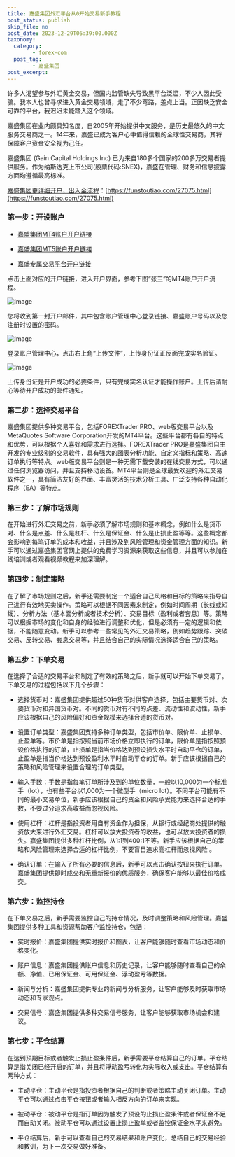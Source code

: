```yaml
---
title: 嘉盛集团外汇平台从0开始交易新手教程
post_status: publish
skip_file: no
post_date: 2023-12-29T06:39:00.000Z
taxonomy:
  category:
        - forex-com
  post_tag:
        - 嘉盛集团
post_excerpt: 
---
```

许多人渴望参与外汇黄金交易，但国内监管缺失导致黑平台泛滥，不少人因此受骗。我本人也曾寻求进入黄金交易领域，走了不少弯路，差点上当。正因缺乏安全可靠的平台，我迟迟未能踏入这个领域。

嘉盛集团在业内颇具知名度，自2005年开始提供中文服务，是历史最悠久的中文服务交易商之一。14年来，嘉盛已成为客户心中值得信赖的全球性交易商，其将保障客户资金安全视为己任。

嘉盛集团 (Gain Capital Holdings Inc) 已为来自180多个国家的200多万交易者提供服务。作为纳斯达克上市公司(股票代码:SNEX)，嘉盛在管理、财务和信息披露方面均遵循最高标准。

[嘉盛集团更详细开户，出入金流程](https://funstoutiao.com/27075.html)：[https://funstoutiao.com/27075.html](https://funstoutiao.com/27075.html)

### 第一步：开设账户

* [嘉盛集团MT4账户开户链接](https://s.ssgg.net/jsmt4)

* [嘉盛集团MT5账户开户链接](https://s.ssgg.net/jsmt5)

* [嘉盛专属交易平台开户链接](https://s.ssgg.net/js)

点击上面对应的开户链接，进入开户界面，参考下图“张三”的MT4账户开户流程。

![Image](https://prod-files-secure.s3.us-west-2.amazonaws.com/39ed1227-6d7d-4570-be36-9ccd4a2c4241/7a167aea-686b-400d-af59-4e18eb607a40/640.png?X-Amz-Algorithm=AWS4-HMAC-SHA256&X-Amz-Content-Sha256=UNSIGNED-PAYLOAD&X-Amz-Credential=ASIAZI2LB466T3IAY3NZ%2F20250926%2Fus-west-2%2Fs3%2Faws4_request&X-Amz-Date=20250926T161414Z&X-Amz-Expires=3600&X-Amz-Security-Token=IQoJb3JpZ2luX2VjEAgaCXVzLXdlc3QtMiJGMEQCIF172estIUrJl0881ZDfAV8vRjP7OdRbArtozMZJNVjOAiAZQs2pNTsBZuJ9lzZUijKDabHYpoa2L3Eqmi0lxNpvqiqIBAiR%2F%2F%2F%2F%2F%2F%2F%2F%2F%2F8BEAAaDDYzNzQyMzE4MzgwNSIMQrJga7IqZceka3%2FxKtwDcVd9G6DZEpkUz9sedamy3ES1mF0K%2BdvClONEbiIuyMSgNS8jT4uUXjTqdbB0uDu9SxAl7OSmum5tTGpHm60w%2BvItbPaJgBhIZaVcq96i8OuzgI7uHWSmh7aVNyeORCabBMMMlxv76lmF9shNUTMj9wFGZ%2FuhTVhpKug4MqRAAWR968lqBlGSbq2xLxufi74Keexd3YxEJG0MX%2BnlLhDXBXqnQl%2BC8GPcZ8Wf553AdhFGiw4AKeoqB6mLK7bf5gUvohMEY7Ik1BqhdNtyhTSEYEYPebYY8h27j5gidV6NfpXSTYP%2FVngA%2BV2oT0qWXWRL9i9RvwoSpmZsHuyN8%2Fv8SFcPaMHEWZFBW8VN0WiJNDNZzJXHuPUhNbB8aUFmddSOfCXDPAdAqmLAcQqk6z9HcfxsqS2NfgLLm2bJ8lcmQLnLssm5Bq2914uZPe%2Fd9WgtIc1OadJJy58wQEo%2B%2F296mMJKSn4EvA7owONohMxNkA6ip9M%2FETquuQt9AUhEC6GP58yOYmvOmDk%2FNBBeLPgkOFplnGWsIwzSCK2ZtmB8fGkAZYNqrjzp0dGwXOOtRw6xHWQE7IaMjZU%2BoDpxWkReXw4wkZIK3IhYtpjJys%2FVbrQfqlB7DQiyDsk4v98wiejaxgY6pgH%2FGGaT84P3nywyHMM2UV3HHVGz16afN2EcW0G3gft3qBTx190kID5PWNR37MqGBxhRrZfh7VeH3kc8mEW%2B1aq1y%2B2lgoE6gItPDrZHiunkmWU17pqxWPEODRsxdvZ%2Bnc2rvNm%2B%2BIVB7lwQn9L%2Fvhts8VIjbdu27weIdAGuTOS01CSErvTFzaPjtcv9jiZOQCIVQa%2FgmMBkirkAGibhF9fd5%2BR75Njt&X-Amz-Signature=e218db0c0d9e8fbe31742a569fbd56c18534103c233be933f60fc1cd4032debf&X-Amz-SignedHeaders=host&x-amz-checksum-mode=ENABLED&x-id=GetObject)

您将收到第一封开户邮件，其中包含账户管理中心登录链接、嘉盛账户号码以及您注册时设置的密码。

![Image](https://prod-files-secure.s3.us-west-2.amazonaws.com/39ed1227-6d7d-4570-be36-9ccd4a2c4241/eaa1c6b3-2877-4284-a0e1-530e222c27fb/image.png?X-Amz-Algorithm=AWS4-HMAC-SHA256&X-Amz-Content-Sha256=UNSIGNED-PAYLOAD&X-Amz-Credential=ASIAZI2LB466T3IAY3NZ%2F20250926%2Fus-west-2%2Fs3%2Faws4_request&X-Amz-Date=20250926T161414Z&X-Amz-Expires=3600&X-Amz-Security-Token=IQoJb3JpZ2luX2VjEAgaCXVzLXdlc3QtMiJGMEQCIF172estIUrJl0881ZDfAV8vRjP7OdRbArtozMZJNVjOAiAZQs2pNTsBZuJ9lzZUijKDabHYpoa2L3Eqmi0lxNpvqiqIBAiR%2F%2F%2F%2F%2F%2F%2F%2F%2F%2F8BEAAaDDYzNzQyMzE4MzgwNSIMQrJga7IqZceka3%2FxKtwDcVd9G6DZEpkUz9sedamy3ES1mF0K%2BdvClONEbiIuyMSgNS8jT4uUXjTqdbB0uDu9SxAl7OSmum5tTGpHm60w%2BvItbPaJgBhIZaVcq96i8OuzgI7uHWSmh7aVNyeORCabBMMMlxv76lmF9shNUTMj9wFGZ%2FuhTVhpKug4MqRAAWR968lqBlGSbq2xLxufi74Keexd3YxEJG0MX%2BnlLhDXBXqnQl%2BC8GPcZ8Wf553AdhFGiw4AKeoqB6mLK7bf5gUvohMEY7Ik1BqhdNtyhTSEYEYPebYY8h27j5gidV6NfpXSTYP%2FVngA%2BV2oT0qWXWRL9i9RvwoSpmZsHuyN8%2Fv8SFcPaMHEWZFBW8VN0WiJNDNZzJXHuPUhNbB8aUFmddSOfCXDPAdAqmLAcQqk6z9HcfxsqS2NfgLLm2bJ8lcmQLnLssm5Bq2914uZPe%2Fd9WgtIc1OadJJy58wQEo%2B%2F296mMJKSn4EvA7owONohMxNkA6ip9M%2FETquuQt9AUhEC6GP58yOYmvOmDk%2FNBBeLPgkOFplnGWsIwzSCK2ZtmB8fGkAZYNqrjzp0dGwXOOtRw6xHWQE7IaMjZU%2BoDpxWkReXw4wkZIK3IhYtpjJys%2FVbrQfqlB7DQiyDsk4v98wiejaxgY6pgH%2FGGaT84P3nywyHMM2UV3HHVGz16afN2EcW0G3gft3qBTx190kID5PWNR37MqGBxhRrZfh7VeH3kc8mEW%2B1aq1y%2B2lgoE6gItPDrZHiunkmWU17pqxWPEODRsxdvZ%2Bnc2rvNm%2B%2BIVB7lwQn9L%2Fvhts8VIjbdu27weIdAGuTOS01CSErvTFzaPjtcv9jiZOQCIVQa%2FgmMBkirkAGibhF9fd5%2BR75Njt&X-Amz-Signature=65c57ae30428378314ff8f2413b8cd3b10c74170302ca49726eb65396c0bcf9f&X-Amz-SignedHeaders=host&x-amz-checksum-mode=ENABLED&x-id=GetObject)

登录账户管理中心，点击右上角“上传文件”，上传身份证正反面完成实名验证。

![Image](https://prod-files-secure.s3.us-west-2.amazonaws.com/39ed1227-6d7d-4570-be36-9ccd4a2c4241/54090639-09fc-46b4-a135-e0289f707147/image.png?X-Amz-Algorithm=AWS4-HMAC-SHA256&X-Amz-Content-Sha256=UNSIGNED-PAYLOAD&X-Amz-Credential=ASIAZI2LB466T3IAY3NZ%2F20250926%2Fus-west-2%2Fs3%2Faws4_request&X-Amz-Date=20250926T161414Z&X-Amz-Expires=3600&X-Amz-Security-Token=IQoJb3JpZ2luX2VjEAgaCXVzLXdlc3QtMiJGMEQCIF172estIUrJl0881ZDfAV8vRjP7OdRbArtozMZJNVjOAiAZQs2pNTsBZuJ9lzZUijKDabHYpoa2L3Eqmi0lxNpvqiqIBAiR%2F%2F%2F%2F%2F%2F%2F%2F%2F%2F8BEAAaDDYzNzQyMzE4MzgwNSIMQrJga7IqZceka3%2FxKtwDcVd9G6DZEpkUz9sedamy3ES1mF0K%2BdvClONEbiIuyMSgNS8jT4uUXjTqdbB0uDu9SxAl7OSmum5tTGpHm60w%2BvItbPaJgBhIZaVcq96i8OuzgI7uHWSmh7aVNyeORCabBMMMlxv76lmF9shNUTMj9wFGZ%2FuhTVhpKug4MqRAAWR968lqBlGSbq2xLxufi74Keexd3YxEJG0MX%2BnlLhDXBXqnQl%2BC8GPcZ8Wf553AdhFGiw4AKeoqB6mLK7bf5gUvohMEY7Ik1BqhdNtyhTSEYEYPebYY8h27j5gidV6NfpXSTYP%2FVngA%2BV2oT0qWXWRL9i9RvwoSpmZsHuyN8%2Fv8SFcPaMHEWZFBW8VN0WiJNDNZzJXHuPUhNbB8aUFmddSOfCXDPAdAqmLAcQqk6z9HcfxsqS2NfgLLm2bJ8lcmQLnLssm5Bq2914uZPe%2Fd9WgtIc1OadJJy58wQEo%2B%2F296mMJKSn4EvA7owONohMxNkA6ip9M%2FETquuQt9AUhEC6GP58yOYmvOmDk%2FNBBeLPgkOFplnGWsIwzSCK2ZtmB8fGkAZYNqrjzp0dGwXOOtRw6xHWQE7IaMjZU%2BoDpxWkReXw4wkZIK3IhYtpjJys%2FVbrQfqlB7DQiyDsk4v98wiejaxgY6pgH%2FGGaT84P3nywyHMM2UV3HHVGz16afN2EcW0G3gft3qBTx190kID5PWNR37MqGBxhRrZfh7VeH3kc8mEW%2B1aq1y%2B2lgoE6gItPDrZHiunkmWU17pqxWPEODRsxdvZ%2Bnc2rvNm%2B%2BIVB7lwQn9L%2Fvhts8VIjbdu27weIdAGuTOS01CSErvTFzaPjtcv9jiZOQCIVQa%2FgmMBkirkAGibhF9fd5%2BR75Njt&X-Amz-Signature=ad3960af815626c34b3e8ef01f0d400bfe412c3d75a71add95753e67ebc3c5fa&X-Amz-SignedHeaders=host&x-amz-checksum-mode=ENABLED&x-id=GetObject)

上传身份证是开户成功的必要条件，只有完成实名认证才能操作账户。上传后请耐心等待开户成功的邮件通知。

### 第二步：选择交易平台

嘉盛集团提供多种交易平台，包括FOREXTrader PRO、web版交易平台以及MetaQuotes Software Corporation开发的MT4平台。这些平台都有各自的特点和优势，可以根据个人喜好和需求进行选择。FOREXTrader PRO是嘉盛集团自主开发的专业级别的交易软件，具有强大的图表分析功能、自定义指标和策略、高速订单执行等特点。web版交易平台则是一种无需下载安装的在线交易方式，可以通过任何浏览器访问，并且支持移动设备。MT4平台则是全球最受欢迎的外汇交易软件之一，具有简洁友好的界面、丰富灵活的技术分析工具、广泛支持各种自动化程序（EA）等特点。

### 第三步：了解市场规则

在开始进行外汇交易之前，新手必须了解市场规则和基本概念，例如什么是货币对、什么是点差、什么是杠杆、什么是保证金、什么是止损止盈等等。这些概念都会影响到每笔订单的成本和收益，并且涉及到风险管理和资金管理方面的知识。新手可以通过嘉盛集团官网上提供的免费学习资源来获取这些信息，并且可以参加在线培训或者观看视频教程来加深理解。

### 第四步：制定策略

在了解了市场规则之后，新手还需要制定一个适合自己风格和目标的策略来指导自己进行有效地买卖操作。策略可以根据不同因素来制定，例如时间周期（长线或短线）、分析方法（基本面分析或者技术分析）、交易目标（盈利或者套息）等。策略可以根据市场的变化和自身的经验进行调整和优化，但是必须有一定的逻辑和依据，不能随意变动。新手可以参考一些常见的外汇交易策略，例如趋势跟踪、突破交易、反转交易、套息交易等，并且结合自己的实际情况选择适合自己的策略。

### 第五步：下单交易

在选择了合适的交易平台和制定了有效的策略之后，新手就可以开始下单交易了。下单交易的过程包括以下几个步骤：

* 选择货币对：嘉盛集团提供超过50种货币对供客户选择，包括主要货币对、次要货币对和异国货币对。不同的货币对有不同的点差、流动性和波动性，新手应该根据自己的风险偏好和资金规模来选择合适的货币对。

* 设置订单类型：嘉盛集团支持多种订单类型，包括市价单、限价单、止损单、止盈单等。市价单是指按照当前市场价格立即执行的订单，限价单是指按照预设价格执行的订单，止损单是指当价格达到预设损失水平时自动平仓的订单，止盈单是指当价格达到预设盈利水平时自动平仓的订单。新手应该根据自己的策略和风险管理来设置合理的订单类型。

* 输入手数：手数是指每笔订单所涉及到的单位数量，一般以10,000为一个标准手（lot），也有些平台以1,000为一个微型手（micro lot）。不同平台可能有不同的最小交易单位，新手应该根据自己的资金和风险承受能力来选择合适的手数，不要过分追求高收益而忽视风险。

* 使用杠杆：杠杆是指投资者用自有资金作为担保，从银行或经纪商处提供的融资放大来进行外汇交易。杠杆可以放大投资者的收益，也可以放大投资者的损失。嘉盛集团提供多种杠杆比例，从1:1到400:1不等。新手应该根据自己的策略和风险管理来选择合适的杠杆比例，不要盲目追求高杠杆而忽视风险 。

* 确认订单：在输入了所有必要的信息后，新手可以点击确认按钮来执行订单。嘉盛集团提供即时成交和无重新报价的优质服务，确保客户能够以最佳价格成交。

### 第六步：监控持仓

在下单交易之后，新手需要监控自己的持仓情况，及时调整策略和风险管理。嘉盛集团提供多种工具和资源帮助客户监控持仓，包括：

* 实时报价：嘉盛集团提供实时报价和图表，让客户能够随时查看市场动态和价格变化。

* 账户信息：嘉盛集团提供账户信息和历史记录，让客户能够随时查看自己的余额、净值、已用保证金、可用保证金、浮动盈亏等数据。

* 新闻与分析：嘉盛集团提供专业的新闻与分析服务，让客户能够及时获取市场动态和专家观点。

* 交易信号：嘉盛集团提供多种交易信号服务，让客户能够获取市场机会和建议。

### 第七步：平仓结算

在达到预期目标或者触发止损止盈条件后，新手需要平仓结算自己的订单。平仓结算是指关闭已经开启的订单，并且将浮动盈亏转化为实际收入或支出。平仓结算有两种方式：

* 主动平仓：主动平仓是指投资者根据自己的判断或者策略主动关闭订单。主动平仓可以通过点击平仓按钮或者输入相反方向的订单来实现。

* 被动平仓：被动平仓是指订单因为触发了预设的止损止盈条件或者保证金不足而自动关闭。被动平仓可以通过设置止损止盈单或者监控保证金水平来避免。

* 平仓结算后，新手可以查看自己的交易结果和账户变化，总结自己的交易经验和教训，为下一次交易做好准备。